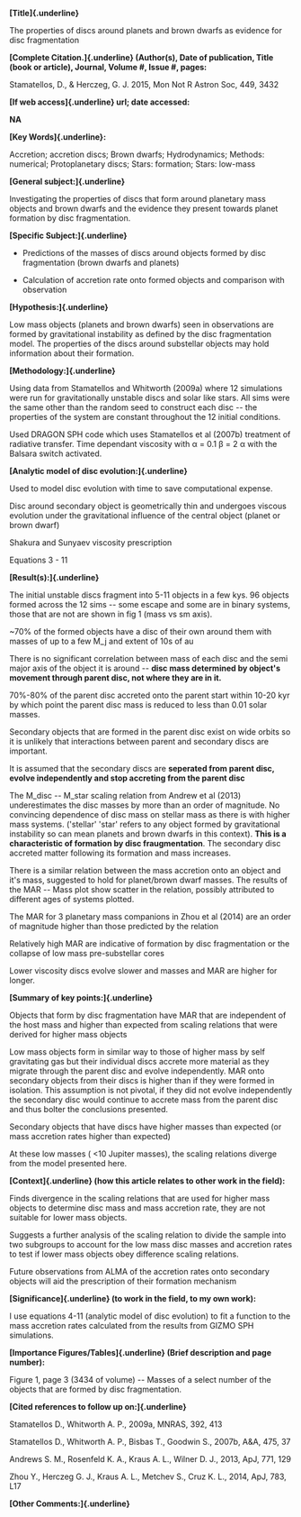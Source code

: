 **[Title]{.underline}**

﻿The properties of discs around planets and brown dwarfs as evidence for
disc fragmentation

**[Complete Citation.]{.underline} (Author(s), Date of publication,
Title (book or article), Journal, Volume #, Issue #, pages:**

Stamatellos, D., & Herczeg, G. J. 2015, Mon Not R Astron Soc, 449, 3432

**[If web access]{.underline} url; date accessed:**

**NA**

**[Key Words]{.underline}:**

Accretion; accretion discs; Brown dwarfs; Hydrodynamics; Methods:
numerical; Protoplanetary discs; Stars: formation; Stars: low-mass

**[General subject:]{.underline}**

Investigating the properties of discs that form around planetary mass
objects and brown dwarfs and the evidence they present towards planet
formation by disc fragmentation.

**[Specific Subject:]{.underline}**

-   Predictions of the masses of discs around objects formed by disc
    fragmentation (brown dwarfs and planets)

-   Calculation of accretion rate onto formed objects and comparison
    with observation

**[Hypothesis:]{.underline}**

Low mass objects (planets and brown dwarfs) seen in observations are
formed by gravitational instability as defined by the disc fragmentation
model. The properties of the discs around substellar objects may hold
information about their formation.

**[Methodology:]{.underline}**

Using data from Stamatellos and Whitworth (2009a) where 12 simulations
were run for gravitationally unstable discs and solar like stars. All
sims were the same other than the random seed to construct each disc --
the properties of the system are constant throughout the 12 initial
conditions.

Used DRAGON SPH code which uses Stamatellos et al (2007b) treatment of
radiative transfer. Time dependant viscosity with α = 0.1 β = 2 α with
the Balsara switch activated.

**[Analytic model of disc evolution:]{.underline}**

Used to model disc evolution with time to save computational expense.

Disc around secondary object is geometrically thin and undergoes viscous
evolution under the gravitational influence of the central object
(planet or brown dwarf)

Shakura and Sunyaev viscosity prescription

Equations 3 - 11

**[Result(s):]{.underline}**

The initial unstable discs fragment into 5-11 objects in a few kys. 96
objects formed across the 12 sims -- some escape and some are in binary
systems, those that are not are shown in fig 1 (mass vs sm axis).

\~70% of the formed objects have a disc of their own around them with
masses of up to a few M_j and extent of 10s of au

There is no significant correlation between mass of each disc and the
semi major axis of the object it is around -- **disc mass determined by
object's movement through parent disc, not where they are in it.**

70%-80% of the parent disc accreted onto the parent start within 10-20
kyr by which point the parent disc mass is reduced to less than 0.01
solar masses.

Secondary objects that are formed in the parent disc exist on wide
orbits so it is unlikely that interactions between parent and secondary
discs are important.

It is assumed that the secondary discs are **seperated from parent disc,
evolve independently and stop accreting from the parent disc**

The M_disc -- M_star scaling relation from Andrew et al (2013)
underestimates the disc masses by more than an order of magnitude. No
convincing dependence of disc mass on stellar mass as there is with
higher mass systems. ('stellar' 'star' refers to any object formed by
gravitational instability so can mean planets and brown dwarfs in this
context). **This is a characteristic of formation by disc
fraugmentation**. The secondary disc accreted matter following its
formation and mass increases.

There is a similar relation between the mass accretion onto an object
and it's mass, suggested to hold for planet/brown dwarf masses. The
results of the MAR -- Mass plot show scatter in the relation, possibly
attributed to different ages of systems plotted.

The MAR for 3 planetary mass companions in Zhou et al (2014) are an
order of magnitude higher than those predicted by the relation

Relatively high MAR are indicative of formation by disc fragmentation or
the collapse of low mass pre-substellar cores

Lower viscosity discs evolve slower and masses and MAR are higher for
longer.

**[Summary of key points:]{.underline}**

Objects that form by disc fragmentation have MAR that are independent of
the host mass and higher than expected from scaling relations that were
derived for higher mass objects

Low mass objects form in similar way to those of higher mass by self
gravitating gas but their individual discs accrete more material as they
migrate through the parent disc and evolve independently. MAR onto
secondary objects from their discs is higher than if they were formed in
isolation. This assumption is not pivotal, if they did not evolve
independently the secondary disc would continue to accrete mass from the
parent disc and thus bolter the conclusions presented.

Secondary objects that have discs have higher masses than expected (or
mass accretion rates higher than expected)

At these low masses ( \<10 Jupiter masses), the scaling relations
diverge from the model presented here.

**[Context]{.underline} (how this article relates to other work in the
field):**

Finds divergence in the scaling relations that are used for higher mass
objects to determine disc mass and mass accretion rate, they are not
suitable for lower mass objects.

Suggests a further analysis of the scaling relation to divide the sample
into two subgroups to account for the low mass disc masses and accretion
rates to test if lower mass objects obey difference scaling relations.

Future observations from ALMA of the accretion rates onto secondary
objects will aid the prescription of their formation mechanism

**[Significance]{.underline} (to work in the field, to my own work):**

I use equations 4-11 (analytic model of disc evolution) to fit a
function to the mass accretion rates calculated from the results from
GIZMO SPH simulations.

**[Importance Figures/Tables]{.underline} (Brief description and page
number):**

Figure 1, page 3 (3434 of volume) -- Masses of a select number of the
objects that are formed by disc fragmentation.

**[Cited references to follow up on:]{.underline}**

﻿Stamatellos D., Whitworth A. P., 2009a, MNRAS, 392, 413

﻿Stamatellos D., Whitworth A. P., Bisbas T., Goodwin S., 2007b, A&A, 475,
37

﻿Andrews S. M., Rosenfeld K. A., Kraus A. L., Wilner D. J., 2013, ApJ,
771, 129

﻿Zhou Y., Herczeg G. J., Kraus A. L., Metchev S., Cruz K. L., 2014, ApJ,
783, L17

**[Other Comments:]{.underline}**
